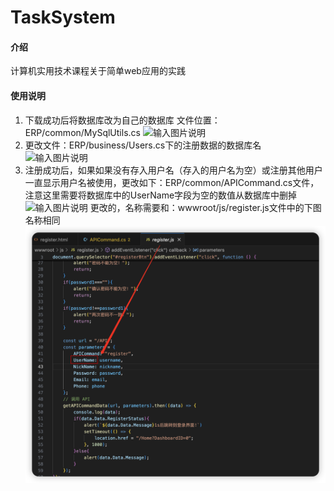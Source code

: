 # TaskSystem

#### 介绍
计算机实用技术课程关于简单web应用的实践



#### 使用说明

1. 下载成功后将数据库改为自己的数据库
    文件位置：ERP/common/MySqlUtils.cs
![输入图片说明](https://foruda.gitee.com/images/1730129037370864877/87cac087_14048343.png "屏幕截图")
2. 更改文件：ERP/business/Users.cs下的注册数据的数据库名
![输入图片说明](https://foruda.gitee.com/images/1730129343270541462/1f3d8a98_14048343.png "屏幕截图")
3. 注册成功后，如果如果没有存入用户名（存入的用户名为空）或注册其他用户一直显示用户名被使用，更改如下：ERP/common/APICommand.cs文件，注意这里需要将数据库中的UserName字段为空的数值从数据库中删掉
![输入图片说明](https://foruda.gitee.com/images/1730129641394025799/93ae0b9f_14048343.png "屏幕截图")
更改的，名称需要和：wwwroot/js/register.js文件中的下图名称相同
![输入图片说明](image.png)

